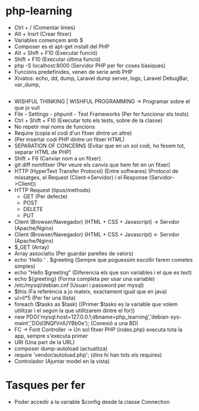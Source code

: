 # php-learning

* Ctrl + / (Comentar línies)
* Alt + Insrt (Crear fitxer)
* Variables començem amb $
* Composer es el apt-get install del PHP
* Alt + Shift + F10 (Executar funció)
* Shift + F10 (Executar última funció)
* php -S localhost:8000 (Servidor PHP per fer coses bàsiques)
* Funcions predefinides, venen de serie amb PHP
* Xivatos: echo, dd, dump, Laravel dump server, logs, Laravel DebugBar, var_dump, <pre>
* WISHFUL THINKING | WISHFUL PROGRAMMING -> Programar sobre el que jo vull
* File - Settings - phpunit - Test Frameworks (Per fer funcionar els tests)
* Ctrl + Shift + F10 (Executar tots els tests, sobre de la classe)
* No repetir mai noms de funcions
* Require (copia el codi d'un fitxer dintre un altre)
* <?php (codi php) ?> (Per insertar codi PHP dintre un fitxer HTML)
* SEPARATION OF CONCERNS (Evitar que en un sol codi, ho fesem tot, separar HTML de PHP)
* Shift + F6 (Canviar nom a un fitxer)
* git diff nomfitxer (Per veure els canvis que hem fet en un fitxer)
* HTTP (HyperText Transfer Protocol) (Entre softwares) (Protocol de missatges, el Request (Client->Servidor) i el Response (Servidor->Client))
* HTTP Request (tipus/methods)
    * GET (Per defecte)
    * POST
    * DELETE
    * PUT
* Client (Browser/Navegador) (HTML + CSS + Javascript) -> Servdor (Apache/Nginx)
* Client (Browser/Navegador) (HTML + CSS + Javascript) <- Servdor (Apache/Nginx)
* $_GET (Array)
* Array associatiu (Per guardar parelles de valors)
* echo 'Hello ' . $greeting (Sempre que poguessim escollir farem cometes simples)
* echo "Hello $greeting" (Diferencia els que son variables i el que es text)
* echo ${greeting} (Forma completa per usar una variable)
* /etc/mysql/debian.cnf (Usuari i password per mysql)
* $this (Fa referència a jo mateix, exactament igual que en java)
* ul>li*5 (Per fer una llista)
* foreach ($tasks as $task) ((Primer $tasks es la variable que volem utilitzar i el segon la que utilitzarem dintre el for))
* new PDO('mysql:host=127.0.0.1;dbname=php_learning','debian-sys-maint','DOd3NQfVnIUYBb0e'); (Conexió a una BD)
* FC -> Font Controller -> Un sol fitxer PHP (index.php) executa tota la app, sempre s'executa primer
* URI (Una part de la URL)
* composer dump-autoload (actualitza)
* require 'vendor/autoload.php'; (dins hi han tots els requires)
* Controlador (Ajuntar model en la vista)

# Tasques per fer
* Poder accedir a la variable $config desde la classe Connection